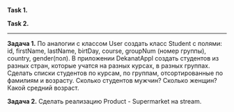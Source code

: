 **Task 1.**


**Task 2.**


___________________________________________________

**Задача 1.**
По аналогии с классом User создать класс Student с полями: id, firstName, lastName, birtDay, course, groupNum
(номер группы), country, gender(пол).
В приложении DekanatAppl создать студентов из разных стран, которые учатся на разных курсах, в разных группах.
Сделать списки студентов по курсам, по группам, отсортированные по фамилиям и возрасту.
Сколько студентов мужчин? Сколько женщин? Какой средний возраст.

**Задача 2.**
Сделать реализацию Product - Supermarket на stream.







